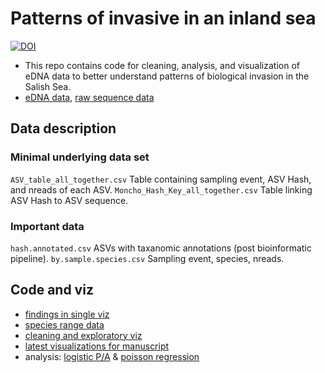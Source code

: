 # Patterns of invasive in an inland sea 
[![DOI](https://zenodo.org/badge/358407651.svg)](https://zenodo.org/badge/latestdoi/358407651)

* This repo contains code for cleaning, analysis, and visualization of eDNA data to better understand patterns of biological invasion in the Salish Sea.
* [eDNA data](https://github.com/jdduprey/benthic.communities/tree/main/data), [raw sequence data](https://github.com/ramongallego/eDNA.and.Ocean.Acidification.Gallego.et.al.2020)

## Data description
### Minimal underlying data set
`ASV_table_all_together.csv` Table containing sampling event, ASV Hash, and nreads of each ASV.
`Moncho_Hash_Key_all_together.csv` Table linking ASV Hash to ASV sequence.

### Important data
`hash.annotated.csv` ASVs with taxanomic annotations (post bioinformatic pipeline).
`by.sample.species.csv` Sampling event, species, nreads.

## Code and viz
* [findings in single viz](https://raw.githubusercontent.com/jdduprey/benthic.communities/main/figures/draft/invasion_heatmap.png)
* [species range data](https://github.com/jdduprey/benthic.communities/tree/main/docs)
* [cleaning and exploratory viz](https://github.com/jdduprey/benthic.communities/blob/main/code/invasibility.R)
* [latest visualizations for manuscript](https://github.com/jdduprey/benthic.communities/tree/main/figures/draft)
* analysis: [logistic P/A](https://github.com/jdduprey/benthic.communities/blob/main/code%20/SJI_logit_models.R) & [poisson regression](https://github.com/jdduprey/benthic.communities/blob/main/code%20/poisson_regression.R) 
